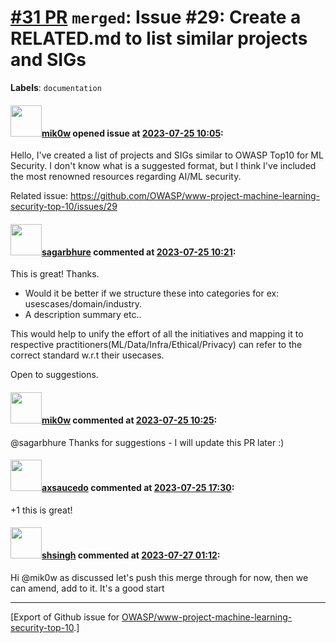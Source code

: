 # [\#31 PR](https://github.com/OWASP/www-project-machine-learning-security-top-10/pull/31) `merged`: Issue #29: Create a RELATED.md to list similar projects and SIGs
**Labels**: `documentation`


#### <img src="https://avatars.githubusercontent.com/u/64902909?u=0d09ff56fe837eafe74b3410ec0eb7dc48fe7d21&v=4" width="50">[mik0w](https://github.com/mik0w) opened issue at [2023-07-25 10:05](https://github.com/OWASP/www-project-machine-learning-security-top-10/pull/31):

Hello, I've created a list of projects and SIGs similar to OWASP Top10 for ML Security. I don't know what is a suggested format, but I think I've included the most renowned resources regarding AI/ML security. 

Related issue: https://github.com/OWASP/www-project-machine-learning-security-top-10/issues/29

#### <img src="https://avatars.githubusercontent.com/u/25385987?u=7cdade85961090394618858dfe721238d54373cd&v=4" width="50">[sagarbhure](https://github.com/sagarbhure) commented at [2023-07-25 10:21](https://github.com/OWASP/www-project-machine-learning-security-top-10/pull/31#issuecomment-1649548390):

This is great! Thanks.
- Would it be better if we structure these into categories for ex: usescases/domain/industry.
- A description summary etc..

This would help to unify the effort of all the initiatives and mapping it to respective practitioners(ML/Data/Infra/Ethical/Privacy) can refer to the correct standard w.r.t their usecases.

Open to suggestions.

#### <img src="https://avatars.githubusercontent.com/u/64902909?u=0d09ff56fe837eafe74b3410ec0eb7dc48fe7d21&v=4" width="50">[mik0w](https://github.com/mik0w) commented at [2023-07-25 10:25](https://github.com/OWASP/www-project-machine-learning-security-top-10/pull/31#issuecomment-1649554009):

@sagarbhure Thanks for suggestions - I will update this PR later :)

#### <img src="https://avatars.githubusercontent.com/u/1447507?u=ce489edea7d33e22def81adf50856159c94b7a42&v=4" width="50">[axsaucedo](https://github.com/axsaucedo) commented at [2023-07-25 17:30](https://github.com/OWASP/www-project-machine-learning-security-top-10/pull/31#issuecomment-1650248668):

+1 this is great!

#### <img src="https://avatars.githubusercontent.com/u/412800?v=4" width="50">[shsingh](https://github.com/shsingh) commented at [2023-07-27 01:12](https://github.com/OWASP/www-project-machine-learning-security-top-10/pull/31#issuecomment-1652767268):

Hi @mik0w as discussed let's push this merge through for now, then we can amend, add to it. It's a good start


-------------------------------------------------------------------------------



[Export of Github issue for [OWASP/www-project-machine-learning-security-top-10](https://github.com/OWASP/www-project-machine-learning-security-top-10).]
